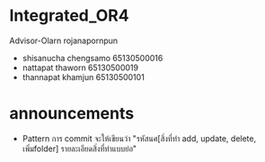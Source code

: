 # Integrated_OR4
Advisor-Olarn rojanapornpun
* shisanucha chengsamo 65130500016
* nattapat thaworn 65130500019
* thannapat khamjun 65130500101
# announcements
- Pattern การ commit จะให้เขียนว่า "รหัสนศ[สิ่งที่ทำ add, update, delete, เพิ่มfolder] รายละเอียดสิ่งที่ทำแบบย่อ"

